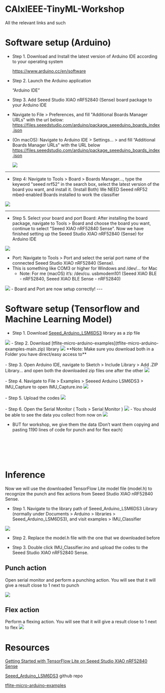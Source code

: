 # CAIxIEEE-TinyML-Workshop
All the relevant links and such

# Software setup (Arduino)

- Step 1. Download and Install the latest version of Arduino IDE according to your operating system

  https://www.arduino.cc/en/software

- Step 2. Launch the Arduino application

  “Arduino IDE”

- Step 3. Add Seeed Studio XIAO nRF52840 (Sense) board package to your Arduino IDE
- Navigate to File > Preferences, and fill "Additional Boards Manager URLs" with the url below:
  https://files.seeedstudio.com/arduino/package_seeeduino_boards_index.json
- (On macOS): Navigate to Arduino IDE > Settings… > and fill “Additional Boards Manager URLs" with the URL below
  https://files.seeedstudio.com/arduino/package_seeeduino_boards_index.json

  <img  src="./images/Arduino_step3.png">

----

- Step 4: Navigate to Tools > Board > Boards Manager..., type the keyword "seeed nrf52" in the search box, select the latest version of the board you want, and install it. (Install Both)
We NEED Seeed nRF52 mbed-enabled Boards installed to work the classifier

<img  src="./images/Arduino_step4.png">

----

- Step 5. Select your board and port
Board: After installing the board package, navigate to Tools > Board and choose the board you want, continue to select "Seeed XIAO nRF52840 Sense". Now we have finished setting up the Seeed Studio XIAO nRF52840 (Sense) for Arduino IDE

<img  src="./images/Arduino_step5.png">

- Port: Navigate to Tools > Port and select the serial port name of the connected Seeed Studio XIAO nRF52840 (Sense). 
- This is something like COM3 or higher for Windows and /dev/… for Mac
  - Note: For me (macOS) it’s:  /dev/cu. usbmodem101 (Seeed XIAO BLE - nRF52840, Seeed XIAO BLE Sense - nRF52840)
<img  src="./images/Arduino_step6.png">
- Board and Port are now setup correctly!
---

# Software setup (Tensorflow and Machine Learning Model)
- Step 1. Download [Seeed_Arduino_LSM6DS3](Seeed_Arduino_LSM6DS3-master.zip) library as a zip file
<img  src="./images/Tf_step1_1.png">
- Step 2. Download [tflite-micro-arduino-examples](tflite-micro-arduino-examples-main.zip) library
<img  src="./images/Tf_step1_2.png">
**Note: Make sure you download both in a Folder you have direct/easy access to**
<br/><br/> 
- Step 3. Open Arduino IDE, navigate to Sketch > Include Library > Add .ZIP Library... and open both the downloaded zip files one after the other
<img  src="./images/Tf_step2.png">
<br/><br/> 
- Step 4. Navigate to  File > Examples > Seeeed Arduino LSM6DS3 > IMU_Capture  to open IMU_Capture.ino
<img  src="./images/Tf_step3.png">
<br/><br/> 
- Step 5. Upload the codes
<img  src="./images/Tf_step5.png">
<br/><br/> 
- Step 6. Open the Serial Monitor ( Tools >  Serial Monitor )
<img  src="./images/Tf_step6.png">
  - You should be able to see the data you collect from now on

  <img  src="./images/Tf_step7.png">

  - BUT for workshop, we give them the data (Don’t want them copying and pasting 1190 lines of code for punch and for flex each)

<br/><br/><br/><br/>
# Inference
Now we will use the downloaded TensorFlow Lite model file (model.h) to recognize the punch and flex actions from Seeed Studio XIAO nRF52840 Sense.
- Step 1. Navigate to the library path of Seeed_Arduino_LSM6DS3 Library (normally under Documents > Arduino > libraries > Seeed_Arduino_LSM6DS3), and visit examples > IMU_Classifier

<img  src="./images/inf_1.png">

- Step 2. Replace the model.h file with the one that we downloaded before

- Step 3. Double click IMU_Classifier.ino and upload the codes to the Seeed Studio XIAO nRF52840 Sense.

## Punch action

Open serial monitor and perform a punching action. You will see that it will give a result close to 1 next to punch

<img  src="./images/inf_2.png">

## Flex action

Perform a flexing action. You will see that it will give a result close to 1 next to flex
<img  src="./images/inf_3.png">


# Resources
[Getting Started with TensorFlow Lite on Seeed Studio XIAO nRF52840 Sense](https://wiki.seeedstudio.com/XIAO-BLE-Sense-TFLite-Getting-Started/)

[Seeed_Arduino_LSM6DS3](https://github.com/Seeed-Studio/Seeed_Arduino_LSM6DS3) github repo

[tflite-micro-arduino-examples](https://github.com/lakshanthad/tflite-micro-arduino-examples)